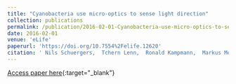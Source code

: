 ```yaml
---
title: "Cyanobacteria use micro-optics to sense light direction"
collection: publications
permalink: /publication/2016-02-01-Cyanobacteria-use-micro-optics-to-sense-light-direction
date: 2016-02-01
venue: 'eLife'
paperurl: 'https://doi.org/10.7554%2Felife.12620'
citation: ' Nils Schuergers,  Tchern Lenn,  Ronald Kampmann,  Markus Meissner,  Tiago Esteves,  Maja Temerinac-Ott,  Jan Korvink,  Alan Lowe,  Conrad Mullineaux,  Annegret Wilde, &quot;Cyanobacteria use micro-optics to sense light direction.&quot; eLife, 2016.'
---
```

[Access paper here](https://doi.org/10.7554%2Felife.12620){:target="_blank"}
